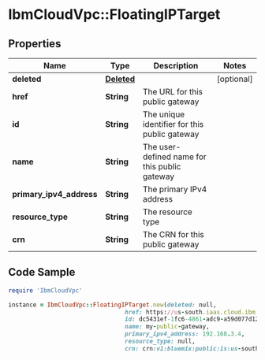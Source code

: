 # IbmCloudVpc::FloatingIPTarget

## Properties

Name | Type | Description | Notes
------------ | ------------- | ------------- | -------------
**deleted** | [**Deleted**](Deleted.md) |  | [optional] 
**href** | **String** | The URL for this public gateway | 
**id** | **String** | The unique identifier for this public gateway | 
**name** | **String** | The user-defined name for this public gateway | 
**primary_ipv4_address** | **String** | The primary IPv4 address | 
**resource_type** | **String** | The resource type | 
**crn** | **String** | The CRN for this public gateway | 

## Code Sample

```ruby
require 'IbmCloudVpc'

instance = IbmCloudVpc::FloatingIPTarget.new(deleted: null,
                                 href: https://us-south.iaas.cloud.ibm.com/v1/public_gateways/dc5431ef-1fc6-4861-adc9-a59d077d1241,
                                 id: dc5431ef-1fc6-4861-adc9-a59d077d1241,
                                 name: my-public-gateway,
                                 primary_ipv4_address: 192.168.3.4,
                                 resource_type: null,
                                 crn: crn:v1:bluemix:public:is:us-south-1:a/123456::public-gateway:dc5431ef-1fc6-4861-adc9-a59d077d1241)
```


